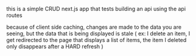 this is a simple CRUD next.js app that tests building an api using the api routes

because of client side caching, changes are made to the data you are seeing, but the data that is being displayed is stale ( ex: I delete an item, I get redirected to the page that displays a list of items, the item I deleted only disappears after a HARD refresh )
